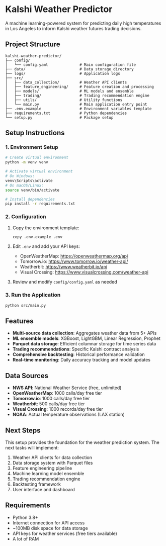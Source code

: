# Kalshi Weather Predictor

A machine learning-powered system for predicting daily high temperatures in Los Angeles to inform Kalshi weather futures trading decisions.

## Project Structure 
 
``` 
kalshi-weather-predictor/
├── config/
│   └── config.yaml              # Main configuration file
├── data/                        # Data storage directory
├── logs/                        # Application logs
├── src/
│   ├── data_collection/         # Weather API clients
│   ├── feature_engineering/     # Feature creation and processing
│   ├── models/                  # ML models and ensemble
│   ├── trading/                 # Trading recommendation engine
│   ├── utils/                   # Utility functions
│   └── main.py                  # Main application entry point
├── .env.example                 # Environment variables template
├── requirements.txt             # Python dependencies
└── setup.py                     # Package setup
```

## Setup Instructions

### 1. Environment Setup

```bash
# Create virtual environment
python -m venv venv

# Activate virtual environment
# On Windows:
venv\Scripts\activate
# On macOS/Linux:
source venv/bin/activate

# Install dependencies
pip install -r requirements.txt
```

### 2. Configuration

1. Copy the environment template:
   ```bash
   copy .env.example .env
   ```

2. Edit `.env` and add your API keys:
   - OpenWeatherMap: https://openweathermap.org/api
   - Tomorrow.io: https://www.tomorrow.io/weather-api/
   - Weatherbit: https://www.weatherbit.io/api
   - Visual Crossing: https://www.visualcrossing.com/weather-api

3. Review and modify `config/config.yaml` as needed

### 3. Run the Application

```bash
python src/main.py
```

## Features

- **Multi-source data collection**: Aggregates weather data from 5+ APIs
- **ML ensemble models**: XGBoost, LightGBM, Linear Regression, Prophet
- **Parquet data storage**: Efficient columnar storage for time series data
- **Trading recommendations**: Specific Kalshi contract analysis
- **Comprehensive backtesting**: Historical performance validation
- **Real-time monitoring**: Daily accuracy tracking and model updates

## Data Sources

- **NWS API**: National Weather Service (free, unlimited)
- **OpenWeatherMap**: 1000 calls/day free tier
- **Tomorrow.io**: 1000 calls/day free tier
- **Weatherbit**: 500 calls/day free tier
- **Visual Crossing**: 1000 records/day free tier
- **NOAA**: Actual temperature observations (LAX station)

## Next Steps

This setup provides the foundation for the weather prediction system. The next tasks will implement:

1. Weather API clients for data collection
2. Data storage system with Parquet files
3. Feature engineering pipeline
4. Machine learning model ensemble
5. Trading recommendation engine
6. Backtesting framework
7. User interface and dashboard

## Requirements

- Python 3.8+
- Internet connection for API access
- ~100MB disk space for data storage
- API keys for weather services (free tiers available)
- A lot of RAM

